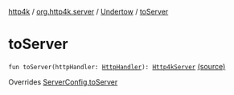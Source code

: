 [http4k](../../index.md) / [org.http4k.server](../index.md) / [Undertow](index.md) / [toServer](./to-server.md)

# toServer

`fun toServer(httpHandler: `[`HttpHandler`](../../org.http4k.core/-http-handler.md)`): `[`Http4kServer`](../-http4k-server/index.md) [(source)](https://github.com/http4k/http4k/blob/master/http4k-server-undertow/src/main/kotlin/org/http4k/server/Undertow.kt#L43)

Overrides [ServerConfig.toServer](../-server-config/to-server.md)

